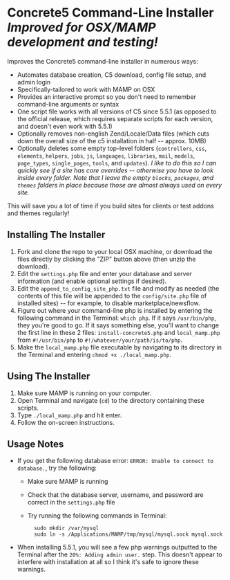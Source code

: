 # Concrete5 Command-Line Installer <br /> _Improved for OSX/MAMP development and testing!_
Improves the Concrete5 command-line installer in numerous ways:
 * Automates database creation, C5 download, config file setup, and admin login
 * Specifically-tailored to work with MAMP on OSX
 * Provides an interactive prompt so you don't need to remember command-line arguments or syntax
 * One script file works with all versions of C5 since 5.5.1 (as opposed to the official release, which requires separate scripts for each version, and doesn't even work with 5.5.1)
 * Optionally removes non-english Zend/Locale/Data files (which cuts down the overall size of the c5 installation in half -- approx. 10MB)
 * Optionally deletes some empty top-level folders (`controllers`, `css`, `elements`, `helpers`, `jobs`, `js`, `languages`, `libraries`, `mail`, `models`, `page_types`, `single_pages`, `tools`, and `updates`). _I like to do this so I can quickly see if a site has core overrides -- otherwise you have to look inside every folder. Note that I leave the empty `blocks`, `packages`, and `themes` folders in place because those are almost always used on every site._

This will save you a lot of time if you build sites for clients or test addons and themes regularly!

## Installing The Installer
1. Fork and clone the repo to your local OSX machine, or download the files directly by clicking the "ZIP" button above (then unzip the download).
2. Edit the `settings.php` file and enter your database and server information (and enable optional settings if desired).
3. Edit the `append_to_config_site_php.txt` file and modify as needed (the contents of this file will be appended to the `config/site.php` file of installed sites) -- for example, to disable marketplace/newsflow.
4. Figure out where your command-line php is installed by entering the following command in the Terminal: `which php`. If it says `/usr/bin/php`, they you're good to go. If it says something else, you'll want to change the first line in these 2 files: `install-concrete5.php` and `local_mamp.php` from `#!/usr/bin/php` to `#!/whatever/your/path/is/to/php`.
5. Make the `local_mamp.php` file executable by navigating to its directory in the Terminal and entering `chmod +x ./local_mamp.php`.

## Using The Installer
1. Make sure MAMP is running on your computer.
2. Open Terminal and navigate (`cd`) to the directory containing these scripts.
3. Type `./local_mamp.php` and hit enter.
4. Follow the on-screen instructions.

## Usage Notes
* If you get the following database error: `ERROR: Unable to connect to database.`, try the following:
    * Make sure MAMP is running
    * Check that the database server, username, and password are correct in the `settings.php` file
    * Try running the following commands in Terminal:

            sudo mkdir /var/mysql
            sudo ln -s /Applications/MAMP/tmp/mysql/mysql.sock mysql.sock

* When installing 5.5.1, you will see a few php warnings outputted to the Terminal after the `20%: Adding admin user.` step. This doesn't appear to interfere with installation at all so I think it's safe to ignore these warnings.
